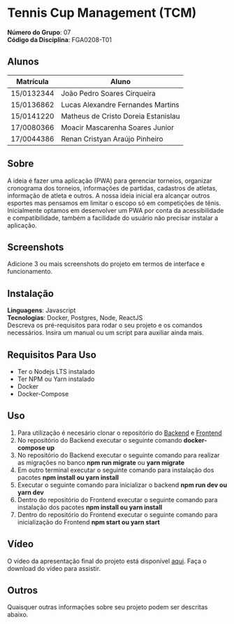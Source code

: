 # Tennis Cup Management (TCM)

**Número do Grupo**: 07<br>
**Código da Disciplina**: FGA0208-T01<br>

## Alunos
|Matrícula | Aluno |
| -- | -- |
| 15/0132344  |  João Pedro Soares Cirqueira |
| 15/0136862  |  Lucas Alexandre Fernandes Martins |
| 15/0141220  |  Matheus de Cristo Doreia Estanislau|
| 17/0080366  |  Moacir Mascarenha Soares Junior|
| 17/0044386  |  Renan Cristyan Araújo Pinheiro|

## Sobre 
A ideia é fazer uma aplicação (PWA) para gerenciar torneios, organizar cronograma dos torneios,  informações de partidas, cadastros de atletas, informação de atleta e outros. A nossa ideia inicial era alcançar outros esportes mas pensamos em limitar o escopo só em competições de tênis. Inicialmente optamos em desenvolver um PWA por conta da acessibilidade e compatibilidade, também a facilidade do usuário não precisar instalar a aplicação.

## Screenshots
Adicione 3 ou mais screenshots do projeto em termos de interface e funcionamento.

## Instalação 
**Linguagens**: Javascript<br>
**Tecnologias**: Docker, Postgres, Node, ReactJS<br>
Descreva os pré-requisitos para rodar o seu projeto e os comandos necessários.
Insira um manual ou um script para auxiliar ainda mais.

## Requisitos Para Uso
<ul>
  <li>Ter o Nodejs LTS instalado</Li>
  <li>Ter NPM ou Yarn instalado</Li>
  <li>Docker</Li>
  <li>Docker-Compose</Li>
</ul>

## Uso 
<ol>
  <li>Para utilização é necesário clonar o repositório do <a href='https://github.com/UnBArqDsw/2020.1_G7_TCM_Backend'>Backend</a> e <a href='https://github.com/UnBArqDsw/2020.1_G7_TCM_Frontend'>Frontend</a></li>
  <li>No repositório do Backend executar o seguinte comando <strong>docker-compose up</strong></li>
  <li>No repositório do Backend executar o seguinte comando para realizar as migrações no banco <strong>npm run migrate</strong> ou <strong>yarn migrate</strong></li>
  <li>Em outro terminal executar o seguinte comando para instalação dos pacotes <strong>npm install ou yarn install</strong></li>
  <li>Executar o seguinte comando para inicializar o backend <strong>npm run dev ou yarn dev</strong></li>
  <li>Dentro do repositório do Frontend executar o seguinte comando para instalação dos pacotes <strong>npm install ou yarn install</strong></li>
  <li>Dentro do repositório do Frontend executar o seguinte comando para inicialização do Frontend <strong>npm start ou yarn start</strong></li>
</ol>

## Vídeo
O vídeo da apresentação final do projeto está disponível [aqui](docs/apresentacao/apresentacao_final_TCM.mp4). Faça o download do vídeo para assistir.

## Outros 
Quaisquer outras informações sobre seu projeto podem ser descritas abaixo.
